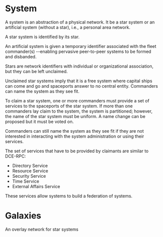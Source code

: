 # System
A system is an abstraction of a physical network.  It be a star system or an artificial system (without a star), i.e., a personal area network.

A star system is identified by its star.

An artificial system is given a temporary identifier associated with the fleet commander(s) --enabling pervasive peer-to-peer systems to be formed and disbanded.

Stars are network identifiers with individual or organizational association, but they can be left unclaimed.

Unclaimed star systems imply that it is a free system where capital ships can come and go and spaceports answer to no central entity.  Commanders can name the system as they see fit.

To claim a star system, one or more commanders must provide a set of services to the spaceports of the star system.  If more than one commanders lay claim to the system, the system is partitioned; however, the name of the star system must be uniform.  A name change can be proposed but it must be voted on.

Commanders can still name the system as they see fit if they are not interested in interacting with the system administration or using their services.

The set of services that have to be provided by claimants are similar to DCE-RPC:
- Directory Service
- Resource Service
- Security Service
- Time Service
- External Affairs Service

These services allow systems to build a federation of systems.


# Galaxies
An overlay network for star systems